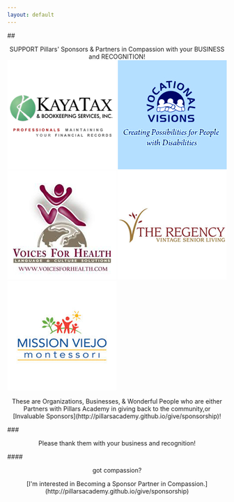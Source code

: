 ```yaml
---
layout: default
---
```

##<center>SUPPORT Pillars' Sponsors & Partners in Compassion with your BUSINESS and RECOGNITION!</center>
[![GitHub Logo](/images/kaya.jpg)](http://www.kayatax.com/) [![GitHub Logo](/images/vocationalvision.jpg)](http://www.vocationalvisions.org) [![GitHub Logo](/images/voicesforhealth.jpg)](http://www.voicesforhealth.com) [![GitHub Logo](/images/regency.jpg)](http://www.vintagesenior.com) [![GitHub Logo](/images/mvmontessori.jpg)](http://missionviejomontessori.com/Home.aspx)

<center>These are Organizations, Businesses, & Wonderful People who are either Partners with Pillars Academy in giving back to the community,or [Invaluable Sponsors](http://pillarsacademy.github.io/give/sponsorship)!</center>

###<center>Please thank them with your business and recognition!</center>

####<center>got compassion?</center>  
<center>[I'm interested in Becoming a Sponsor Partner in Compassion.](http://pillarsacademy.github.io/give/sponsorship)</center>
